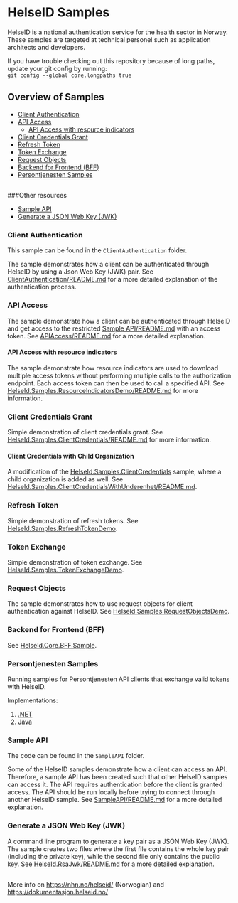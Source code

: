 # HelseID Samples

HelseID is a national authentication service for the health sector in Norway. 
These samples are targeted at technical personel such as application architects and developers.  

If you have trouble checking out this repository because of long paths, update your git config by running:  
`git config --global core.longpaths true`

## Overview of Samples
* [Client Authentication](#ClientAuthentication)
* [API Access](#APIAccess)
    * [API Access with resource indicators](#APIAccessResourceIndicators)
* [Client Credentials Grant](#ClientCredentials)
* [Refresh Token](#RefreshToken)
* [Token Exchange](#TokenExchange)
* [Request Objects](#RequestObjects)
* [Backend for Frontend (BFF)](#BFF)
* [Persontjenesten Samples](#PersontjenestenSamples)
##
###Other resources

* [Sample API](#SampleAPI)
* [Generate a JSON Web Key (JWK)](#RsaJwk)

### <a name="ClientAuthentication"></a> Client Authentication

This sample can be found in the `ClientAuthentication` folder.

The sample demonstrates how a client can be authenticated through HelseID by using a Json Web Key (JWK) pair. See [ClientAuthentication/README.md](ClientAuthentication/README.md) for a more detailed explanation of the authentication process.

### <a name="APIAccess"></a> API Access

The sample demonstrate how a client can be authenticated through HelseID and get access to the restricted [Sample API/README.md](HelseId.SampleAPI/README.md) with an access token. See [APIAccess/README.md](APIAccess/README.md) for a more detailed explanation.


#### <a name="APIAccessResourceIndicators"></a> API Access with resource indicators

The sample demonstrate how resource indicators are used to download multiple access tokens without performing multiple calls to the authorization endpoint. Each access token can then be used to call a specified API. See [HelseId.Samples.ResourceIndicatorsDemo/README.md](ResourceIndicatorsDemo/README.md) for more information.

### <a name="ClientCredentials"></a> Client Credentials Grant

Simple demonstration of client credentials grant. See [HelseId.Samples.ClientCredentials/README.md](HelseId.Samples.ClientCredentials/README.md) for more information.

#### <a name="ClientCredentials.WithChildOrg"></a> Client Credentials with Child Organization

A modification of the [HelseId.Samples.ClientCredentials](HelseId.Samples.ClientCredentials/README.md) sample, where a child organization is added as well. See [HelseId.Samples.ClientCredentialsWithUnderenhet/README.md](HelseId.Samples.ClientCredentialsWithUnderenhet/README.md).

### <a name="RefreshToken"></a> Refresh Token

Simple demonstration of refresh tokens. See [HelseId.Samples.RefreshTokenDemo](https://github.com/NorskHelsenett/HelseID.Samples/tree/master/HelseId.Samples.RefreshTokenDemo).

### <a name="TokenExchange"></a> Token Exchange

Simple demonstration of token exchange. See [HelseId.Samples.TokenExchangeDemo](https://github.com/NorskHelsenett/HelseID.Samples/tree/master/HelseId.Samples.TokenExchangeDemo).

### <a name="RequestObjects"></a> Request Objects

The sample demonstrates how to use request objects for client authentication against HelseID. See [HelseId.Samples.RequestObjectsDemo](HelseId.Samples.RequestObjectsDemo/README.md).

### <a name="BFF"></a> Backend for Frontend (BFF)

See [HelseId.Core.BFF.Sample](https://github.com/NorskHelsenett/HelseID.Samples/tree/master/HelseId.Core.BFF.Sample).

### <a name="PersontjenestenSamples"></a> Persontjenesten Samples

Running samples for Persontjenesten API clients that exchange valid tokens with HelseID.

Implementations:
1. [.NET](Persontjenesten.Samples/.NET/PersontjenestenDotNetDemo/README.md)
2. [Java](Persontjenesten.Samples/Java/demo/README.md)

### <a name="SampleAPI"></a> Sample API

The code can be found in the `SampleAPI` folder.

Some of the HelseID samples demonstrate how a client can access an API. Therefore, a sample API has been created such that other HelseID samples can access it. The API requires authentication before the client is granted access. The API should be run locally before trying to connect through another HelseID sample. See [SampleAPI/README.md](SampleAPI/README.md) for a more detailed explanation.  

### <a name="RsaJwk"></a> Generate a JSON Web Key (JWK)

A command line program to generate a key pair as a JSON Web Key (JWK). The sample creates two files where the first file contains the whole key pair (including the private key), while the second file only contains the public key. See [HelseId.RsaJwk/README.md](HelseId.RsaJwk/README.md) for a more detailed explanation.

##
More info on https://nhn.no/helseid/ (Norwegian) and https://dokumentasjon.helseid.no/
